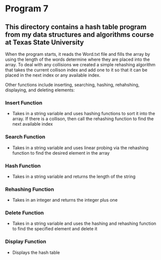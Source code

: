 # Program 7
<h2>This directory contains a hash table program from my data structures and algorithms course at Texas State University</h2>
<div>
  <p>When the program starts, it reads the Word.txt file and fills the array by using the length of the words determine where they are placed into the array.
  To deal with any collisions we created a simple rehashing algorithm that takes the current collison index and add one to it so that it can be placed in the next index or any available index.</p>
  <p>Other functions include inserting, searching, hashing, rehahshing, displaying, and deleting elements:</p>
  
  <h3>Insert Function</h3>
  <ul>
    <li>Takes in a string variable and uses hashing functions to sort it into the array. If there is a collison, then call the rehashing function to find the next        available index</li>
  </ul>
  
  <h3>Search Function</h3>
  <ul>
    <li>Takes in a string variable and uses linear probing via the rehashing function to find the desired element in the array</li>
  </ul>
  
  <h3>Hash Function</h3>
  <ul>
    <li>Takes in a string variable and returns the length of the string</li>
  </ul>
  
  <h3>Rehashing Function</h3>
  <ul>
    <li>Takes in an integer and returns the integer plus one</li>
  </ul>
  
  <h3>Delete Function</h3>
  <ul>
    <li>Takes in a string variable and uses the hashing and rehashing function to find the specified element and delete it</li>
  </ul>
  
  <h3>Display Function</h3>
  <ul>
    <li>Displays the hash table</li>
  </ul>
</div>
